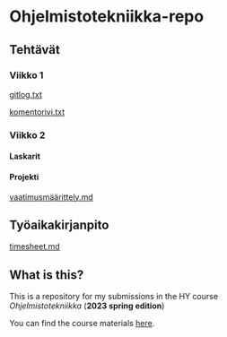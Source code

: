 
# Ohjelmistotekniikka-repo

## Tehtävät

### Viikko 1

[gitlog.txt](https://github.com/sippohippo/ot-harjoitustyo/blob/master/laskarit/viikko1/gitlog.txt)

[komentorivi.txt](https://github.com/sippohippo/ot-harjoitustyo/blob/master/laskarit/viikko1/komentorivi.txt)


### Viikko 2

#### Laskarit



#### Projekti

[vaatimusmäärittely.md](https://github.com/sippohippo/ot-harjoitustyo/blob/master/dokumentaatio/vaatimusmaarittely.md)


## Työaikakirjanpito

[timesheet.md](https://github.com/sippohippo/ot-harjoitustyo/blob/master/dokumentaatio/timesheet.md)

## What is this?

This is a repository for my submissions in the HY course *Ohjelmistotekniikka* (**2023 spring edition**)

You can find the course materials [here](https://ohjelmistotekniikka-hy.github.io). 

